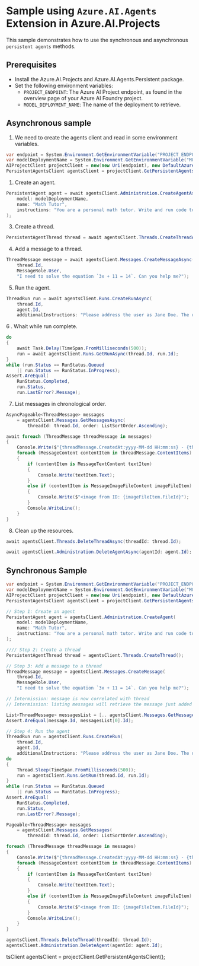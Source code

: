 # Sample using `Azure.AI.Agents` Extension in Azure.AI.Projects

This sample demonstrates how to use the synchronous and asynchronous `persistent agents` methods.

## Prerequisites

- Install the Azure.AI.Projects and Azure.AI.Agents.Persistent package.
- Set the following environment variables:
  - `PROJECT_ENDPOINT`: The Azure AI Project endpoint, as found in the overview page of your Azure AI Foundry project.
  - `MODEL_DEPLOYMENT_NAME`: The name of the deployment to retrieve.

## Asynchronous sample

1. We need to create the agents client and read in some environment variables.

```C# Snippet:ExtensionsAgentsBasicsAsync
var endpoint = System.Environment.GetEnvironmentVariable("PROJECT_ENDPOINT");
var modelDeploymentName = System.Environment.GetEnvironmentVariable("MODEL_DEPLOYMENT_NAME");
AIProjectClient projectClient = new(new Uri(endpoint), new DefaultAzureCredential());
PersistentAgentsClient agentsClient = projectClient.GetPersistentAgentsClient();
```

1. Create an agent.

```C# Snippet:ExtensionsAgentsOverviewCreateAgent
PersistentAgent agent = await agentsClient.Administration.CreateAgentAsync(
    model: modelDeploymentName,
    name: "Math Tutor",
    instructions: "You are a personal math tutor. Write and run code to answer math questions."
);
```

3. Create a thread.

```C# Snippet:ExtensionsAgentsOverviewCreateThread
PersistentAgentThread thread = await agentsClient.Threads.CreateThreadAsync();
```

4. Add a message to a thread.

```C# Snippet:ExtensionsAgentsOverviewCreateMessage
ThreadMessage message = await agentsClient.Messages.CreateMessageAsync(
    thread.Id,
    MessageRole.User,
    "I need to solve the equation `3x + 11 = 14`. Can you help me?");
```

5. Run the agent.

```C# Snippet:ExtensionsAgentsOverviewCreateRun
ThreadRun run = await agentsClient.Runs.CreateRunAsync(
    thread.Id,
    agent.Id,
    additionalInstructions: "Please address the user as Jane Doe. The user has a premium account.");
```

6 . Whait while run complete.

```C# Snippet:ExtensionsAgentsOverviewWaitForRun
do
{
    await Task.Delay(TimeSpan.FromMilliseconds(500));
    run = await agentsClient.Runs.GetRunAsync(thread.Id, run.Id);
}
while (run.Status == RunStatus.Queued
    || run.Status == RunStatus.InProgress);
Assert.AreEqual(
    RunStatus.Completed,
    run.Status,
    run.LastError?.Message);
```

7. List messages in chronological order.

```C# Snippet:ExtensionsAgentsOverviewListUpdatedMessages
AsyncPageable<ThreadMessage> messages
    = agentsClient.Messages.GetMessagesAsync(
        threadId: thread.Id, order: ListSortOrder.Ascending);

await foreach (ThreadMessage threadMessage in messages)
{
    Console.Write($"{threadMessage.CreatedAt:yyyy-MM-dd HH:mm:ss} - {threadMessage.Role,10}: ");
    foreach (MessageContent contentItem in threadMessage.ContentItems)
    {
        if (contentItem is MessageTextContent textItem)
        {
            Console.Write(textItem.Text);
        }
        else if (contentItem is MessageImageFileContent imageFileItem)
        {
            Console.Write($"<image from ID: {imageFileItem.FileId}");
        }
        Console.WriteLine();
    }
}
```

8. Clean up the resources.

```C# Snippet:ExtensionsAgentsOverviewCleanup
await agentsClient.Threads.DeleteThreadAsync(threadId: thread.Id);

await agentsClient.Administration.DeleteAgentAsync(agentId: agent.Id);
```


## Synchronous Sample

```C# Snippet:ExtensionsAgentsBasicsSync
var endpoint = System.Environment.GetEnvironmentVariable("PROJECT_ENDPOINT");
var modelDeploymentName = System.Environment.GetEnvironmentVariable("MODEL_DEPLOYMENT_NAME");
AIProjectClient projectClient = new(new Uri(endpoint), new DefaultAzureCredential());
PersistentAgentsClient agentsClient = projectClient.GetPersistentAgentsClient();

// Step 1: Create an agent
PersistentAgent agent = agentsClient.Administration.CreateAgent(
    model: modelDeploymentName,
    name: "Math Tutor",
    instructions: "You are a personal math tutor. Write and run code to answer math questions."
);

//// Step 2: Create a thread
PersistentAgentThread thread = agentsClient.Threads.CreateThread();

// Step 3: Add a message to a thread
ThreadMessage message = agentsClient.Messages.CreateMessage(
    thread.Id,
    MessageRole.User,
    "I need to solve the equation `3x + 11 = 14`. Can you help me?");

// Intermission: message is now correlated with thread
// Intermission: listing messages will retrieve the message just added

List<ThreadMessage> messagesList = [.. agentsClient.Messages.GetMessages(thread.Id)];
Assert.AreEqual(message.Id, messagesList[0].Id);

// Step 4: Run the agent
ThreadRun run = agentsClient.Runs.CreateRun(
    thread.Id,
    agent.Id,
    additionalInstructions: "Please address the user as Jane Doe. The user has a premium account.");
do
{
    Thread.Sleep(TimeSpan.FromMilliseconds(500));
    run = agentsClient.Runs.GetRun(thread.Id, run.Id);
}
while (run.Status == RunStatus.Queued
    || run.Status == RunStatus.InProgress);
Assert.AreEqual(
    RunStatus.Completed,
    run.Status,
    run.LastError?.Message);

Pageable<ThreadMessage> messages
    = agentsClient.Messages.GetMessages(
        threadId: thread.Id, order: ListSortOrder.Ascending);

foreach (ThreadMessage threadMessage in messages)
{
    Console.Write($"{threadMessage.CreatedAt:yyyy-MM-dd HH:mm:ss} - {threadMessage.Role,10}: ");
    foreach (MessageContent contentItem in threadMessage.ContentItems)
    {
        if (contentItem is MessageTextContent textItem)
        {
            Console.Write(textItem.Text);
        }
        else if (contentItem is MessageImageFileContent imageFileItem)
        {
            Console.Write($"<image from ID: {imageFileItem.FileId}");
        }
        Console.WriteLine();
    }
}

agentsClient.Threads.DeleteThread(threadId: thread.Id);
agentsClient.Administration.DeleteAgent(agentId: agent.Id);
```
tsClient agentsClient = projectClient.GetPersistentAgentsClient();
```


